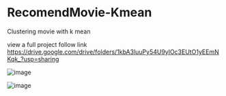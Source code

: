 # RecomendMovie-Kmean
Clustering movie with k mean

view a full project follow link 
https://drive.google.com/drive/folders/1kbA3luuPy54U9ylOc3EUtO1yEEmNKqk_?usp=sharing


![image](https://github.com/slowhandc1ap/RecomendMovie-Kmean/assets/120072774/779c1977-d917-489e-9d44-29be4aca85de)


![image](https://github.com/slowhandc1ap/RecomendMovie-Kmean/assets/120072774/c4a9e7c5-e3f4-4406-b6dc-2f28387390f3)
